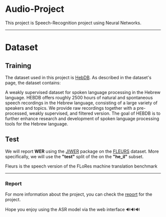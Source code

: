 # Audio-Project

This project is Speech-Recognition project using Neural Networks.

---

# Dataset

## Training

The dataset used in this project is [HebDB](https://huggingface.co/datasets/SLPRL-HUJI/HebDB).
As described in the dataset's page, the dataset contains:

A weakly supervised dataset for spoken language processing in the Hebrew language.
HEBDB offers roughly 2500 hours of natural and spontaneous speech recordings in the Hebrew language,
consisting of a large variety of speakers and topics. We provide raw recordings together with a pre-processed,
weakly supervised, and filtered version. The goal of HEBDB is to further enhance research and development of
spoken language processing tools for the Hebrew language.

## Test

We will report **WER** using the [JIWER](https://pypi.org/project/jiwer/) package on
the [FLEURS](https://huggingface.co/datasets/google/fleurs) dataset. More specifically, we will use the
**"test"** split of the on the **"he_il"** subset.

Fleurs is the speech version of the FLoRes machine translation benchmark

---



### Report

For more information about the project, you can check the [report](https://drive.google.com/file/d/1SOEg1jd_2ac5pPWHLe4h7PEMWEHNPUi8/view?usp=sharing) for the project.

Hope you enjoy using the ASR model via the web interface 🔊🔊🔊
